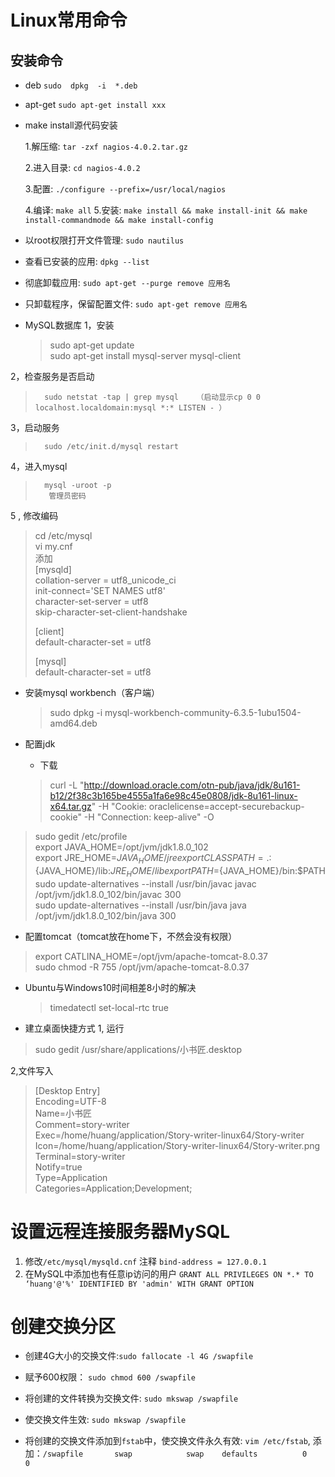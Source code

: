 # Linux常用命令

## 安装命令
- deb
  `sudo  dpkg  -i  *.deb`

- apt-get
   `sudo apt-get install xxx`

- make install源代码安装

    1.解压缩: `tar -zxf nagios-4.0.2.tar.gz`

   	2.进入目录: `cd nagios-4.0.2`

   	3.配置: `./configure --prefix=/usr/local/nagios`

   	4.编译: `make all`
   	5.安装: `make install && make install-init && make install-commandmode && make install-config`

- 以root权限打开文件管理: `sudo nautilus`

- 查看已安装的应用: `dpkg --list`

- 彻底卸载应用: `sudo apt-get --purge remove 应用名`

- 只卸载程序，保留配置文件: `sudo apt-get remove 应用名`


- MySQL数据库
  1，安装
  >	sudo apt-get update   
  >	sudo apt-get install mysql-server mysql-client


2，检查服务是否启动
>		sudo netstat -tap | grep mysql    （启动显示cp 0 0 localhost.localdomain:mysql *:* LISTEN - ）

3，启动服务
>		sudo /etc/init.d/mysql restart 

4，进入mysql
>		mysql -uroot -p  
>		 管理员密码 

5 , 修改编码
> cd /etc/mysql  
> vi my.cnf  
> 添加  
> [mysqld]  
> collation-server = utf8_unicode_ci  
> init-connect='SET NAMES utf8'  
> character-set-server = utf8  
> skip-character-set-client-handshake  
>
> [client]  
> default-character-set   = utf8  
>
> [mysql]  
> default-character-set   = utf8  

- 安装mysql workbench（客户端）
  >sudo dpkg -i mysql-workbench-community-6.3.5-1ubu1504-amd64.deb


- 配置jdk

  - 下载

  > curl -L "http://download.oracle.com/otn-pub/java/jdk/8u161-b12/2f38c3b165be4555a1fa6e98c45e0808/jdk-8u161-linux-x64.tar.gz" -H "Cookie: oraclelicense=accept-securebackup-cookie"  -H "Connection: keep-alive" -O

> sudo gedit /etc/profile  
> export JAVA_HOME=/opt/jvm/jdk1.8.0_102  
> export JRE_HOME=${JAVA_HOME}/jre  
> export CLASSPATH=.:${JAVA_HOME}/lib:${JRE_HOME}/lib  
> export PATH=${JAVA_HOME}/bin:$PATH  
> sudo update-alternatives --install /usr/bin/javac javac /opt/jvm/jdk1.8.0_102/bin/javac 300  
> sudo update-alternatives --install /usr/bin/java java /opt/jvm/jdk1.8.0_102/bin/java 300

- 配置tomcat（tomcat放在home下，不然会没有权限）
> export CATLINA_HOME=/opt/jvm/apache-tomcat-8.0.37  
> sudo chmod -R 755 /opt/jvm/apache-tomcat-8.0.37

- Ubuntu与Windows10时间相差8小时的解决
  >timedatectl set-local-rtc true 

- 建立桌面快捷方式
  1, 运行
> sudo gedit  /usr/share/applications/小书匠.desktop

2,文件写入
> [Desktop Entry]  
> Encoding=UTF-8  
> Name=小书匠  
> Comment=story-writer  
> Exec=/home/huang/application/Story-writer-linux64/Story-writer  
> Icon=/home/huang/application/Story-writer-linux64/Story-writer.png  
> Terminal=story-writer  
> Notify=true  
> Type=Application  
> Categories=Application;Development;  



# 设置远程连接服务器MySQL

1. 修改`/etc/mysql/mysqld.cnf` 注释 `bind-address = 127.0.0.1` 
2. 在MySQL中添加也有任意ip访问的用户 `GRANT ALL PRIVILEGES ON *.* TO ‘huang'@'%' IDENTIFIED BY 'admin' WITH GRANT OPTION` 

# 创建交换分区

- 创建4G大小的交换文件:`sudo fallocate -l 4G /swapfile`

- 赋予600权限： `sudo chmod 600 /swapfile`

- 将创建的文件转换为交换文件: `sudo mkswap /swapfile`

- 使交换文件生效: `sudo mkswap /swapfile`

- 将创建的交换文件添加到`fstab`中，使交换文件永久有效: `vim /etc/fstab`, 添加：`/swapfile       swap            swap    defaults          0       0`